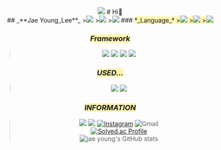 <div align="center">
<img src="https://capsule-render.vercel.app/api?type=cylinder&color=auto&height=150&section=header&text=Welcome!&fontSize=45&animation=blink"/> 
# Hi👋 <br>
## _**Jae Young_Lee**_ 
><img src="https://img.shields.io/badge/Visual Studio Code-007ACC?style=for-the-badge&logo=VisualStudioCode&logoColor=white"/>
><img src="https://img.shields.io/badge/Visual Studio-5C2D91?style=for-the-badge&logo=VisualStudio&logoColor=white"/></a>
><img src="https://img.shields.io/badge/Unity-FFFFFF?style=for-the-badge&logo=Unity&logoColor=black"/></a>
### <span style='background-color:#fff5b1'> *_Language_*
><img src="https://img.shields.io/badge/python-3670A0?style=for-the-badge&logo=python&logoColor=ffdd54"/></a>
><img src="https://img.shields.io/badge/c++-%2300599C.svg?style=for-the-badge&logo=c%2B%2B&logoColor=white"/></a>
><img src="https://img.shields.io/badge/c%23-%23239120.svg?style=for-the-badge&logo=c-sharp&logoColor=white"/></a>
 
### <span style='background-color:#fff5b1'> *_Framework_*
><img src="https://img.shields.io/badge/TensorFlow-FF6F00?style=for-the-badge&logo=TensorFlow&logoColor=white"/></a>
><img src="https://img.shields.io/badge/Keras-D00000?style=for-the-badge&logo=Keras&logoColor=white"/></a>
><img src="https://img.shields.io/badge/Numpy-013243?style=for-the-badge&logo=Numpy&logoColor=white"/></a>
><img src="https://img.shields.io/badge/Anaconda-44A833?style=for-the-badge&logo=Anaconda&logoColor=white"/></a>

### <span style='background-color:#fff5b1'> *_USED..._*
><img src="https://img.shields.io/badge/Arduino-00979D?style=for-the-badge&logo=Arduino&logoColor=black"/></a>
><img src="https://img.shields.io/badge/Autodesk-0696D7?style=for-the-badge&logo=Autodesk&logoColor=yellow"/></a>

### <span style='background-color:#fff5b1'> *_INFORMATION_*
><img src="https://img.shields.io/badge/GitHub-181717?style=for-the-badge&logo=GitHub&logoColor=white"/></a>
><a href="https://www.notion.so/9ec0de93c06b4404a53795207064082c?v=02343f7e501241d1937f252640b685b4" target="_blank"><img src="https://img.shields.io/badge/Notion-%23000000.svg?style=for-the-badge&logo=notion&logoColor=white"/></a>
[![Instagram](https://img.shields.io/badge/jae0.02-%23E4405F.svg?style=for-the-badge&logo=Instagram&logoColor=white)](https://www.instagram.com/jae0.02/)
![Gmail](https://img.shields.io/badge/boutljy@gmail.com-D14836?style=for-the-badge&logo=gmail&logoColor=white)</br>
 [![Solved.ac Profile](http://mazassumnida.wtf/api/generate_badge?boj=boutljy0407)](https://solved.ac/boutljy0407)<br/>
![jae young's GitHub stats](https://github-readme-stats.vercel.app/api?username=dd-jero&show_icons=true&theme=highcontrast)
</div>


